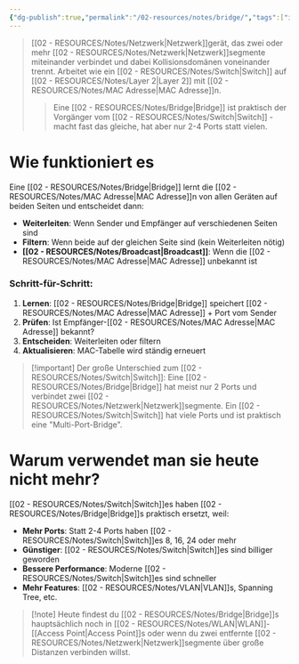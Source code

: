```yaml
---
{"dg-publish":true,"permalink":"/02-resources/notes/bridge/","tags":["informatik/netzwerk/hardware"],"noteIcon":"","updated":"2025-09-15T15:26:34.385+02:00"}
---
```


> [[02 - RESOURCES/Notes/Netzwerk\|Netzwerk]]gerät, das zwei oder mehr [[02 - RESOURCES/Notes/Netzwerk\|Netzwerk]]segmente miteinander verbindet und dabei Kollisionsdomänen voneinander trennt. Arbeitet wie ein [[02 - RESOURCES/Notes/Switch\|Switch]] auf [[02 - RESOURCES/Notes/Layer 2\|Layer 2]] mit [[02 - RESOURCES/Notes/MAC Adresse\|MAC Adresse]]n.
> 
> > Eine [[02 - RESOURCES/Notes/Bridge\|Bridge]] ist praktisch der Vorgänger vom [[02 - RESOURCES/Notes/Switch\|Switch]] - macht fast das gleiche, hat aber nur 2-4 Ports statt vielen.


# Wie funktioniert es

Eine [[02 - RESOURCES/Notes/Bridge\|Bridge]] lernt die [[02 - RESOURCES/Notes/MAC Adresse\|MAC Adresse]]n von allen Geräten auf beiden Seiten und entscheidet dann:

- **Weiterleiten**: Wenn Sender und Empfänger auf verschiedenen Seiten sind
- **Filtern**: Wenn beide auf der gleichen Seite sind (kein Weiterleiten nötig)
- **[[02 - RESOURCES/Notes/Broadcast\|Broadcast]]**: Wenn die [[02 - RESOURCES/Notes/MAC Adresse\|MAC Adresse]] unbekannt ist

### Schritt-für-Schritt:

1. **Lernen**: [[02 - RESOURCES/Notes/Bridge\|Bridge]] speichert [[02 - RESOURCES/Notes/MAC Adresse\|MAC Adresse]] + Port vom Sender
2. **Prüfen**: Ist Empfänger-[[02 - RESOURCES/Notes/MAC Adresse\|MAC Adresse]] bekannt?
3. **Entscheiden**: Weiterleiten oder filtern
4. **Aktualisieren**: MAC-Tabelle wird ständig erneuert

> [!important] Der große Unterschied zum [[02 - RESOURCES/Notes/Switch\|Switch]]: Eine [[02 - RESOURCES/Notes/Bridge\|Bridge]] hat meist nur 2 Ports und verbindet zwei [[02 - RESOURCES/Notes/Netzwerk\|Netzwerk]]segmente. Ein [[02 - RESOURCES/Notes/Switch\|Switch]] hat viele Ports und ist praktisch eine "Multi-Port-Bridge".

# Warum verwendet man sie heute nicht mehr?

[[02 - RESOURCES/Notes/Switch\|Switch]]es haben [[02 - RESOURCES/Notes/Bridge\|Bridge]]s praktisch ersetzt, weil:

- **Mehr Ports**: Statt 2-4 Ports haben [[02 - RESOURCES/Notes/Switch\|Switch]]es 8, 16, 24 oder mehr
- **Günstiger**: [[02 - RESOURCES/Notes/Switch\|Switch]]es sind billiger geworden
- **Bessere Performance**: Moderne [[02 - RESOURCES/Notes/Switch\|Switch]]es sind schneller
- **Mehr Features**: [[02 - RESOURCES/Notes/VLAN\|VLAN]]s, Spanning Tree, etc.

> [!note] Heute findest du [[02 - RESOURCES/Notes/Bridge\|Bridge]]s hauptsächlich noch in [[02 - RESOURCES/Notes/WLAN\|WLAN]]-[[Access Point\|Access Point]]s oder wenn du zwei entfernte [[02 - RESOURCES/Notes/Netzwerk\|Netzwerk]]segmente über große Distanzen verbinden willst.
